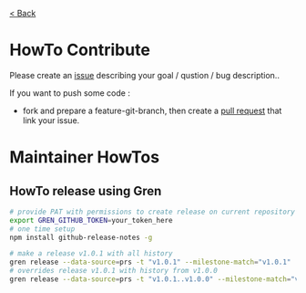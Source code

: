 [ < Back](../README.md)

# HowTo Contribute

Please create an [issue](https://github.com/boly38/drobadi/issues) describing your goal / qustion / bug description..

If you want to push some code :
- fork and prepare a feature-git-branch, then create a [pull request](https://github.com/boly38/drobadi/pulls) that link your issue.

# Maintainer HowTos
## HowTo release using Gren

```bash
# provide PAT with permissions to create release on current repository
export GREN_GITHUB_TOKEN=your_token_here
# one time setup
npm install github-release-notes -g

# make a release v1.0.1 with all history
gren release --data-source=prs -t "v1.0.1" --milestone-match="v1.0.1"
# overrides release v1.0.1 with history from v1.0.0
gren release --data-source=prs -t "v1.0.1..v1.0.0" --milestone-match="v1.0.1" --override
```
